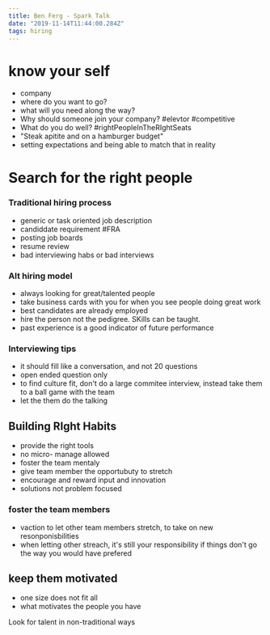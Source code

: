 ```yaml
---
title: Ben Ferg - Spark Talk
date: "2019-11-14T11:44:00.284Z"
tags: hiring
---
```


# know your self

- company
- where do you want to go?
- what will you need along the way?
- Why should someone join your company? #elevtor #competitive
- What do you do well? #rightPeopleInTheRIghtSeats
- "Steak apitite and on a hamburger budget"
- setting expectations and being able to match that in reality

# Search for the right people

### Traditional hiring process

- generic or task oriented job description
- candiddate requirement #FRA
- posting job boards
- resume review
- bad interviewing habs or bad interviews

### Alt hiring model

- always looking for great/talented people
- take business cards with you for when you see people doing great work
- best candidates are already employed
- hire the person not the pedigree. SKills can be taught.
- past experience is a good indicator of future performance

### Interviewing tips

- it should fill like a conversation, and not 20 questions
- open ended question only
- to find culture fit, don't do a large commitee interview, instead take them to a ball game with the team
- let the them do the talking

## Building RIght Habits

- provide the right tools
- no micro- manage allowed
- foster the team mentaly
- give team member the opportubuty to stretch
- encourage and reward input and innovation
- solutions not problem focused

### foster the team members

- vaction to let other team members stretch, to take on new resonponisbilities
- when letting other streach, it's still your responsibility if things don't go the way you would have prefered

## keep them motivated

- one size does not fit all
- what motivates the people you have

Look for talent in non-traditional ways
